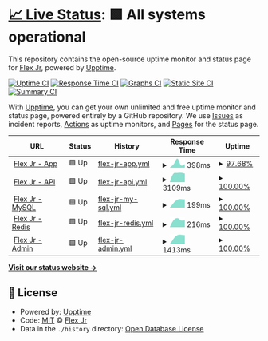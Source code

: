 # [📈 Live Status](https://status.flexjr.one): <!--live status--> **🟩 All systems operational**

This repository contains the open-source uptime monitor and status page for [Flex Jr](https://flexjr.one), powered by [Upptime](https://github.com/upptime/upptime).

[![Uptime CI](https://github.com/flexjr/statuspage/workflows/Uptime%20CI/badge.svg)](https://github.com/flexjr/statuspage/actions?query=workflow%3A%22Uptime+CI%22)
[![Response Time CI](https://github.com/flexjr/statuspage/workflows/Response%20Time%20CI/badge.svg)](https://github.com/flexjr/statuspage/actions?query=workflow%3A%22Response+Time+CI%22)
[![Graphs CI](https://github.com/flexjr/statuspage/workflows/Graphs%20CI/badge.svg)](https://github.com/flexjr/statuspage/actions?query=workflow%3A%22Graphs+CI%22)
[![Static Site CI](https://github.com/flexjr/statuspage/workflows/Static%20Site%20CI/badge.svg)](https://github.com/flexjr/statuspage/actions?query=workflow%3A%22Static+Site+CI%22)
[![Summary CI](https://github.com/flexjr/statuspage/workflows/Summary%20CI/badge.svg)](https://github.com/flexjr/statuspage/actions?query=workflow%3A%22Summary+CI%22)

With [Upptime](https://upptime.js.org), you can get your own unlimited and free uptime monitor and status page, powered entirely by a GitHub repository. We use [Issues](https://github.com/flexjr/statuspage/issues) as incident reports, [Actions](https://github.com/flexjr/statuspage/actions) as uptime monitors, and [Pages](https://status.flexjr.one) for the status page.

<!--start: status pages-->
<!-- This summary is generated by Upptime (https://github.com/upptime/upptime) -->
<!-- Do not edit this manually, your changes will be overwritten -->
<!-- prettier-ignore -->
| URL | Status | History | Response Time | Uptime |
| --- | ------ | ------- | ------------- | ------ |
| <img alt="" src="https://favicons.githubusercontent.com/app.flexjr.one" height="13"> [Flex Jr - App](https://app.flexjr.one/) | 🟩 Up | [flex-jr-app.yml](https://github.com/flexjr/statuspage/commits/HEAD/history/flex-jr-app.yml) | <details><summary><img alt="Response time graph" src="./graphs/flex-jr-app/response-time-week.png" height="20"> 398ms</summary><br><a href="https://status.flexjr.one/history/flex-jr-app"><img alt="Response time 398" src="https://img.shields.io/endpoint?url=https%3A%2F%2Fraw.githubusercontent.com%2Fflexjr%2Fstatuspage%2FHEAD%2Fapi%2Fflex-jr-app%2Fresponse-time.json"></a><br><a href="https://status.flexjr.one/history/flex-jr-app"><img alt="24-hour response time 448" src="https://img.shields.io/endpoint?url=https%3A%2F%2Fraw.githubusercontent.com%2Fflexjr%2Fstatuspage%2FHEAD%2Fapi%2Fflex-jr-app%2Fresponse-time-day.json"></a><br><a href="https://status.flexjr.one/history/flex-jr-app"><img alt="7-day response time 398" src="https://img.shields.io/endpoint?url=https%3A%2F%2Fraw.githubusercontent.com%2Fflexjr%2Fstatuspage%2FHEAD%2Fapi%2Fflex-jr-app%2Fresponse-time-week.json"></a><br><a href="https://status.flexjr.one/history/flex-jr-app"><img alt="30-day response time 398" src="https://img.shields.io/endpoint?url=https%3A%2F%2Fraw.githubusercontent.com%2Fflexjr%2Fstatuspage%2FHEAD%2Fapi%2Fflex-jr-app%2Fresponse-time-month.json"></a><br><a href="https://status.flexjr.one/history/flex-jr-app"><img alt="1-year response time 398" src="https://img.shields.io/endpoint?url=https%3A%2F%2Fraw.githubusercontent.com%2Fflexjr%2Fstatuspage%2FHEAD%2Fapi%2Fflex-jr-app%2Fresponse-time-year.json"></a></details> | <details><summary><a href="https://status.flexjr.one/history/flex-jr-app">97.68%</a></summary><a href="https://status.flexjr.one/history/flex-jr-app"><img alt="All-time uptime 97.68%" src="https://img.shields.io/endpoint?url=https%3A%2F%2Fraw.githubusercontent.com%2Fflexjr%2Fstatuspage%2FHEAD%2Fapi%2Fflex-jr-app%2Fuptime.json"></a><br><a href="https://status.flexjr.one/history/flex-jr-app"><img alt="24-hour uptime 97.53%" src="https://img.shields.io/endpoint?url=https%3A%2F%2Fraw.githubusercontent.com%2Fflexjr%2Fstatuspage%2FHEAD%2Fapi%2Fflex-jr-app%2Fuptime-day.json"></a><br><a href="https://status.flexjr.one/history/flex-jr-app"><img alt="7-day uptime 97.68%" src="https://img.shields.io/endpoint?url=https%3A%2F%2Fraw.githubusercontent.com%2Fflexjr%2Fstatuspage%2FHEAD%2Fapi%2Fflex-jr-app%2Fuptime-week.json"></a><br><a href="https://status.flexjr.one/history/flex-jr-app"><img alt="30-day uptime 97.68%" src="https://img.shields.io/endpoint?url=https%3A%2F%2Fraw.githubusercontent.com%2Fflexjr%2Fstatuspage%2FHEAD%2Fapi%2Fflex-jr-app%2Fuptime-month.json"></a><br><a href="https://status.flexjr.one/history/flex-jr-app"><img alt="1-year uptime 97.68%" src="https://img.shields.io/endpoint?url=https%3A%2F%2Fraw.githubusercontent.com%2Fflexjr%2Fstatuspage%2FHEAD%2Fapi%2Fflex-jr-app%2Fuptime-year.json"></a></details>
| <img alt="" src="https://favicons.githubusercontent.com/api.flexjr.one" height="13"> [Flex Jr - API](https://api.flexjr.one/healthz) | 🟩 Up | [flex-jr-api.yml](https://github.com/flexjr/statuspage/commits/HEAD/history/flex-jr-api.yml) | <details><summary><img alt="Response time graph" src="./graphs/flex-jr-api/response-time-week.png" height="20"> 3109ms</summary><br><a href="https://status.flexjr.one/history/flex-jr-api"><img alt="Response time 3109" src="https://img.shields.io/endpoint?url=https%3A%2F%2Fraw.githubusercontent.com%2Fflexjr%2Fstatuspage%2FHEAD%2Fapi%2Fflex-jr-api%2Fresponse-time.json"></a><br><a href="https://status.flexjr.one/history/flex-jr-api"><img alt="24-hour response time 3150" src="https://img.shields.io/endpoint?url=https%3A%2F%2Fraw.githubusercontent.com%2Fflexjr%2Fstatuspage%2FHEAD%2Fapi%2Fflex-jr-api%2Fresponse-time-day.json"></a><br><a href="https://status.flexjr.one/history/flex-jr-api"><img alt="7-day response time 3109" src="https://img.shields.io/endpoint?url=https%3A%2F%2Fraw.githubusercontent.com%2Fflexjr%2Fstatuspage%2FHEAD%2Fapi%2Fflex-jr-api%2Fresponse-time-week.json"></a><br><a href="https://status.flexjr.one/history/flex-jr-api"><img alt="30-day response time 3109" src="https://img.shields.io/endpoint?url=https%3A%2F%2Fraw.githubusercontent.com%2Fflexjr%2Fstatuspage%2FHEAD%2Fapi%2Fflex-jr-api%2Fresponse-time-month.json"></a><br><a href="https://status.flexjr.one/history/flex-jr-api"><img alt="1-year response time 3109" src="https://img.shields.io/endpoint?url=https%3A%2F%2Fraw.githubusercontent.com%2Fflexjr%2Fstatuspage%2FHEAD%2Fapi%2Fflex-jr-api%2Fresponse-time-year.json"></a></details> | <details><summary><a href="https://status.flexjr.one/history/flex-jr-api">100.00%</a></summary><a href="https://status.flexjr.one/history/flex-jr-api"><img alt="All-time uptime 100.00%" src="https://img.shields.io/endpoint?url=https%3A%2F%2Fraw.githubusercontent.com%2Fflexjr%2Fstatuspage%2FHEAD%2Fapi%2Fflex-jr-api%2Fuptime.json"></a><br><a href="https://status.flexjr.one/history/flex-jr-api"><img alt="24-hour uptime 100.00%" src="https://img.shields.io/endpoint?url=https%3A%2F%2Fraw.githubusercontent.com%2Fflexjr%2Fstatuspage%2FHEAD%2Fapi%2Fflex-jr-api%2Fuptime-day.json"></a><br><a href="https://status.flexjr.one/history/flex-jr-api"><img alt="7-day uptime 100.00%" src="https://img.shields.io/endpoint?url=https%3A%2F%2Fraw.githubusercontent.com%2Fflexjr%2Fstatuspage%2FHEAD%2Fapi%2Fflex-jr-api%2Fuptime-week.json"></a><br><a href="https://status.flexjr.one/history/flex-jr-api"><img alt="30-day uptime 100.00%" src="https://img.shields.io/endpoint?url=https%3A%2F%2Fraw.githubusercontent.com%2Fflexjr%2Fstatuspage%2FHEAD%2Fapi%2Fflex-jr-api%2Fuptime-month.json"></a><br><a href="https://status.flexjr.one/history/flex-jr-api"><img alt="1-year uptime 100.00%" src="https://img.shields.io/endpoint?url=https%3A%2F%2Fraw.githubusercontent.com%2Fflexjr%2Fstatuspage%2FHEAD%2Fapi%2Fflex-jr-api%2Fuptime-year.json"></a></details>
| <img alt="" src="https://favicons.githubusercontent.com/api.flexjr.one" height="13"> [Flex Jr - MySQL](https://api.flexjr.one/frappez) | 🟩 Up | [flex-jr-my-sql.yml](https://github.com/flexjr/statuspage/commits/HEAD/history/flex-jr-my-sql.yml) | <details><summary><img alt="Response time graph" src="./graphs/flex-jr-my-sql/response-time-week.png" height="20"> 199ms</summary><br><a href="https://status.flexjr.one/history/flex-jr-my-sql"><img alt="Response time 199" src="https://img.shields.io/endpoint?url=https%3A%2F%2Fraw.githubusercontent.com%2Fflexjr%2Fstatuspage%2FHEAD%2Fapi%2Fflex-jr-my-sql%2Fresponse-time.json"></a><br><a href="https://status.flexjr.one/history/flex-jr-my-sql"><img alt="24-hour response time 199" src="https://img.shields.io/endpoint?url=https%3A%2F%2Fraw.githubusercontent.com%2Fflexjr%2Fstatuspage%2FHEAD%2Fapi%2Fflex-jr-my-sql%2Fresponse-time-day.json"></a><br><a href="https://status.flexjr.one/history/flex-jr-my-sql"><img alt="7-day response time 199" src="https://img.shields.io/endpoint?url=https%3A%2F%2Fraw.githubusercontent.com%2Fflexjr%2Fstatuspage%2FHEAD%2Fapi%2Fflex-jr-my-sql%2Fresponse-time-week.json"></a><br><a href="https://status.flexjr.one/history/flex-jr-my-sql"><img alt="30-day response time 199" src="https://img.shields.io/endpoint?url=https%3A%2F%2Fraw.githubusercontent.com%2Fflexjr%2Fstatuspage%2FHEAD%2Fapi%2Fflex-jr-my-sql%2Fresponse-time-month.json"></a><br><a href="https://status.flexjr.one/history/flex-jr-my-sql"><img alt="1-year response time 199" src="https://img.shields.io/endpoint?url=https%3A%2F%2Fraw.githubusercontent.com%2Fflexjr%2Fstatuspage%2FHEAD%2Fapi%2Fflex-jr-my-sql%2Fresponse-time-year.json"></a></details> | <details><summary><a href="https://status.flexjr.one/history/flex-jr-my-sql">100.00%</a></summary><a href="https://status.flexjr.one/history/flex-jr-my-sql"><img alt="All-time uptime 100.00%" src="https://img.shields.io/endpoint?url=https%3A%2F%2Fraw.githubusercontent.com%2Fflexjr%2Fstatuspage%2FHEAD%2Fapi%2Fflex-jr-my-sql%2Fuptime.json"></a><br><a href="https://status.flexjr.one/history/flex-jr-my-sql"><img alt="24-hour uptime 100.00%" src="https://img.shields.io/endpoint?url=https%3A%2F%2Fraw.githubusercontent.com%2Fflexjr%2Fstatuspage%2FHEAD%2Fapi%2Fflex-jr-my-sql%2Fuptime-day.json"></a><br><a href="https://status.flexjr.one/history/flex-jr-my-sql"><img alt="7-day uptime 100.00%" src="https://img.shields.io/endpoint?url=https%3A%2F%2Fraw.githubusercontent.com%2Fflexjr%2Fstatuspage%2FHEAD%2Fapi%2Fflex-jr-my-sql%2Fuptime-week.json"></a><br><a href="https://status.flexjr.one/history/flex-jr-my-sql"><img alt="30-day uptime 100.00%" src="https://img.shields.io/endpoint?url=https%3A%2F%2Fraw.githubusercontent.com%2Fflexjr%2Fstatuspage%2FHEAD%2Fapi%2Fflex-jr-my-sql%2Fuptime-month.json"></a><br><a href="https://status.flexjr.one/history/flex-jr-my-sql"><img alt="1-year uptime 100.00%" src="https://img.shields.io/endpoint?url=https%3A%2F%2Fraw.githubusercontent.com%2Fflexjr%2Fstatuspage%2FHEAD%2Fapi%2Fflex-jr-my-sql%2Fuptime-year.json"></a></details>
| <img alt="" src="https://favicons.githubusercontent.com/api.flexjr.one" height="13"> [Flex Jr - Redis](https://api.flexjr.one/redisz) | 🟩 Up | [flex-jr-redis.yml](https://github.com/flexjr/statuspage/commits/HEAD/history/flex-jr-redis.yml) | <details><summary><img alt="Response time graph" src="./graphs/flex-jr-redis/response-time-week.png" height="20"> 216ms</summary><br><a href="https://status.flexjr.one/history/flex-jr-redis"><img alt="Response time 216" src="https://img.shields.io/endpoint?url=https%3A%2F%2Fraw.githubusercontent.com%2Fflexjr%2Fstatuspage%2FHEAD%2Fapi%2Fflex-jr-redis%2Fresponse-time.json"></a><br><a href="https://status.flexjr.one/history/flex-jr-redis"><img alt="24-hour response time 221" src="https://img.shields.io/endpoint?url=https%3A%2F%2Fraw.githubusercontent.com%2Fflexjr%2Fstatuspage%2FHEAD%2Fapi%2Fflex-jr-redis%2Fresponse-time-day.json"></a><br><a href="https://status.flexjr.one/history/flex-jr-redis"><img alt="7-day response time 216" src="https://img.shields.io/endpoint?url=https%3A%2F%2Fraw.githubusercontent.com%2Fflexjr%2Fstatuspage%2FHEAD%2Fapi%2Fflex-jr-redis%2Fresponse-time-week.json"></a><br><a href="https://status.flexjr.one/history/flex-jr-redis"><img alt="30-day response time 216" src="https://img.shields.io/endpoint?url=https%3A%2F%2Fraw.githubusercontent.com%2Fflexjr%2Fstatuspage%2FHEAD%2Fapi%2Fflex-jr-redis%2Fresponse-time-month.json"></a><br><a href="https://status.flexjr.one/history/flex-jr-redis"><img alt="1-year response time 216" src="https://img.shields.io/endpoint?url=https%3A%2F%2Fraw.githubusercontent.com%2Fflexjr%2Fstatuspage%2FHEAD%2Fapi%2Fflex-jr-redis%2Fresponse-time-year.json"></a></details> | <details><summary><a href="https://status.flexjr.one/history/flex-jr-redis">100.00%</a></summary><a href="https://status.flexjr.one/history/flex-jr-redis"><img alt="All-time uptime 100.00%" src="https://img.shields.io/endpoint?url=https%3A%2F%2Fraw.githubusercontent.com%2Fflexjr%2Fstatuspage%2FHEAD%2Fapi%2Fflex-jr-redis%2Fuptime.json"></a><br><a href="https://status.flexjr.one/history/flex-jr-redis"><img alt="24-hour uptime 100.00%" src="https://img.shields.io/endpoint?url=https%3A%2F%2Fraw.githubusercontent.com%2Fflexjr%2Fstatuspage%2FHEAD%2Fapi%2Fflex-jr-redis%2Fuptime-day.json"></a><br><a href="https://status.flexjr.one/history/flex-jr-redis"><img alt="7-day uptime 100.00%" src="https://img.shields.io/endpoint?url=https%3A%2F%2Fraw.githubusercontent.com%2Fflexjr%2Fstatuspage%2FHEAD%2Fapi%2Fflex-jr-redis%2Fuptime-week.json"></a><br><a href="https://status.flexjr.one/history/flex-jr-redis"><img alt="30-day uptime 100.00%" src="https://img.shields.io/endpoint?url=https%3A%2F%2Fraw.githubusercontent.com%2Fflexjr%2Fstatuspage%2FHEAD%2Fapi%2Fflex-jr-redis%2Fuptime-month.json"></a><br><a href="https://status.flexjr.one/history/flex-jr-redis"><img alt="1-year uptime 100.00%" src="https://img.shields.io/endpoint?url=https%3A%2F%2Fraw.githubusercontent.com%2Fflexjr%2Fstatuspage%2FHEAD%2Fapi%2Fflex-jr-redis%2Fuptime-year.json"></a></details>
| <img alt="" src="https://favicons.githubusercontent.com/admin.flexjr.one" height="13"> [Flex Jr - Admin](https://admin.flexjr.one/) | 🟩 Up | [flex-jr-admin.yml](https://github.com/flexjr/statuspage/commits/HEAD/history/flex-jr-admin.yml) | <details><summary><img alt="Response time graph" src="./graphs/flex-jr-admin/response-time-week.png" height="20"> 1413ms</summary><br><a href="https://status.flexjr.one/history/flex-jr-admin"><img alt="Response time 1413" src="https://img.shields.io/endpoint?url=https%3A%2F%2Fraw.githubusercontent.com%2Fflexjr%2Fstatuspage%2FHEAD%2Fapi%2Fflex-jr-admin%2Fresponse-time.json"></a><br><a href="https://status.flexjr.one/history/flex-jr-admin"><img alt="24-hour response time 1413" src="https://img.shields.io/endpoint?url=https%3A%2F%2Fraw.githubusercontent.com%2Fflexjr%2Fstatuspage%2FHEAD%2Fapi%2Fflex-jr-admin%2Fresponse-time-day.json"></a><br><a href="https://status.flexjr.one/history/flex-jr-admin"><img alt="7-day response time 1413" src="https://img.shields.io/endpoint?url=https%3A%2F%2Fraw.githubusercontent.com%2Fflexjr%2Fstatuspage%2FHEAD%2Fapi%2Fflex-jr-admin%2Fresponse-time-week.json"></a><br><a href="https://status.flexjr.one/history/flex-jr-admin"><img alt="30-day response time 1413" src="https://img.shields.io/endpoint?url=https%3A%2F%2Fraw.githubusercontent.com%2Fflexjr%2Fstatuspage%2FHEAD%2Fapi%2Fflex-jr-admin%2Fresponse-time-month.json"></a><br><a href="https://status.flexjr.one/history/flex-jr-admin"><img alt="1-year response time 1413" src="https://img.shields.io/endpoint?url=https%3A%2F%2Fraw.githubusercontent.com%2Fflexjr%2Fstatuspage%2FHEAD%2Fapi%2Fflex-jr-admin%2Fresponse-time-year.json"></a></details> | <details><summary><a href="https://status.flexjr.one/history/flex-jr-admin">100.00%</a></summary><a href="https://status.flexjr.one/history/flex-jr-admin"><img alt="All-time uptime 100.00%" src="https://img.shields.io/endpoint?url=https%3A%2F%2Fraw.githubusercontent.com%2Fflexjr%2Fstatuspage%2FHEAD%2Fapi%2Fflex-jr-admin%2Fuptime.json"></a><br><a href="https://status.flexjr.one/history/flex-jr-admin"><img alt="24-hour uptime 100.00%" src="https://img.shields.io/endpoint?url=https%3A%2F%2Fraw.githubusercontent.com%2Fflexjr%2Fstatuspage%2FHEAD%2Fapi%2Fflex-jr-admin%2Fuptime-day.json"></a><br><a href="https://status.flexjr.one/history/flex-jr-admin"><img alt="7-day uptime 100.00%" src="https://img.shields.io/endpoint?url=https%3A%2F%2Fraw.githubusercontent.com%2Fflexjr%2Fstatuspage%2FHEAD%2Fapi%2Fflex-jr-admin%2Fuptime-week.json"></a><br><a href="https://status.flexjr.one/history/flex-jr-admin"><img alt="30-day uptime 100.00%" src="https://img.shields.io/endpoint?url=https%3A%2F%2Fraw.githubusercontent.com%2Fflexjr%2Fstatuspage%2FHEAD%2Fapi%2Fflex-jr-admin%2Fuptime-month.json"></a><br><a href="https://status.flexjr.one/history/flex-jr-admin"><img alt="1-year uptime 100.00%" src="https://img.shields.io/endpoint?url=https%3A%2F%2Fraw.githubusercontent.com%2Fflexjr%2Fstatuspage%2FHEAD%2Fapi%2Fflex-jr-admin%2Fuptime-year.json"></a></details>

<!--end: status pages-->

[**Visit our status website →**](https://status.flexjr.one)

## 📄 License

- Powered by: [Upptime](https://github.com/upptime/upptime)
- Code: [MIT](./LICENSE) © [Flex Jr](https://flexjr.one)
- Data in the `./history` directory: [Open Database License](https://opendatacommons.org/licenses/odbl/1-0/)
